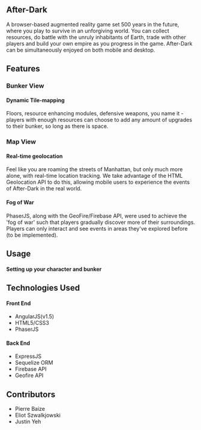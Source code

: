 ## After-Dark

A browser-based augmented reality game set 500 years in the future, where you play
to survive in an unforgiving world. You can collect resources, do battle
with the unruly inhabitants of Earth, trade with other players and build
your own empire as you progress in the game. After-Dark can be simultaneously
enjoyed on both mobile and desktop.

## Features

### Bunker View

#### Dynamic Tile-mapping

Floors, resource enhancing modules, defensive weapons, you name it - players with
enough resources can choose to add any amount of upgrades to their bunker, so long as there 
is space. 

### Map View

#### Real-time geolocation

Feel like you are roaming the streets of Manhattan, but only much more alone,
with real-time location tracking. We take advantage of the HTML Geolocation API to do this,
allowing mobile users to experience the events of After-Dark in the real world.

#### Fog of War

PhaserJS, along with the GeoFire/Firebase API, were used to achieve the 'fog of war' such that players gradually discover more of their surroundings. Players can only interact and see events in areas they've explored before (to be implemented).

###

## Usage

#### Setting up your character and bunker

#### 

## Technologies Used

#### Front End
* AngularJS(v1.5)
* HTML5/CSS3
* PhaserJS

#### Back End
* ExpressJS
* Sequelize ORM
* Firebase API
* Geofire API

## Contributors
* Pierre Baize
* Eliot Szwalkjowski
* Justin Yeh




